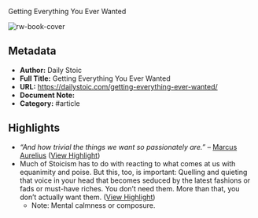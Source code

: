 Getting Everything You Ever Wanted

![rw-book-cover](https://dailystoic.com/wp-content/uploads/2017/04/daily-stoic-header-2-min.png)

## Metadata
- **Author:** Daily Stoic
- **Full Title:** Getting Everything You Ever Wanted
- **URL:** https://dailystoic.com/getting-everything-ever-wanted/
- **Document Note:** 
- **Category:** #article

## Highlights
- *“And how trivial the things we want so passionately are.”* – [Marcus Aurelius](http://dailystoic.com/marcus-aurelius) ([View Highlight](https://read.readwise.io/read/01he02mdjt5y1jv3n9ed25h21s))
- Much of Stoicism has to do with reacting to what comes at us with equanimity and poise. But this, too, is important: Quelling and quieting that voice in your head that becomes seduced by the latest fashions or fads or must-have riches. You don’t need them. More than that, you don’t actually want them. ([View Highlight](https://read.readwise.io/read/01he02tnrjqw2zhdt01cyzwr8t))
    - Note: Mental calmness or composure.
